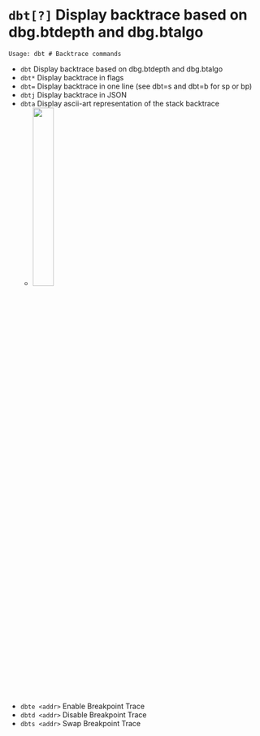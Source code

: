<!-- TITLE: dbt -->

#  `dbt[?]` Display backtrace based on dbg.btdepth and dbg.btalgo


```text
Usage: dbt # Backtrace commands
```


- `dbt` Display backtrace based on dbg.btdepth and dbg.btalgo
- `dbt*` Display backtrace in flags
- `dbt=` Display backtrace in one line (see dbt=s and dbt=b for sp or bp)
- `dbtj` Display backtrace in JSON
- `dbta` Display ascii-art representation of the stack backtrace
	- <img src="/uploads/small-d/dbta.png" width="30%">
- `dbte <addr>` Enable Breakpoint Trace
- `dbtd <addr>` Disable Breakpoint Trace
- `dbts <addr>` Swap Breakpoint Trace

<p hidden>dbt dbt* dbt= dbtj dbta dbte dbtd dbts</p>
